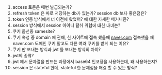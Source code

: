 1. access 토큰은 매번 발급되는가?
2. refresh token 은 따로 저장하는 db가 있는가? session db 보다 좋은점은?
3. token 인증 방식에서 너 이전에 왔었어? 에 대한 자세한 메커니즘?
4. session 방식에서 session 아이디 탈취 위험에 대한 대비는?
5. 쿠키 옵션중 samesite?
6. 쿠키 속성 중 domain 에 관해, 한 사이트에 접속 했을때 [naver.com](http://naver.com) 접속햇을 때 naver.com 도메인 쿠키 말고도 다른 여러 쿠키를 받게 되는 이유?
7.  쿠키 만 보내는 방식과 jwt 를 보내는 방식의 차이?
8. jwt의 종류?
9. jwt 에서 문자열을 만드는 과정에서 base64 인코딩을 사용하는데, 왜 사용하는지?
10. session 은 stateful 한데, stateful 한 문제점을 해결 할 수 있는 방식?
